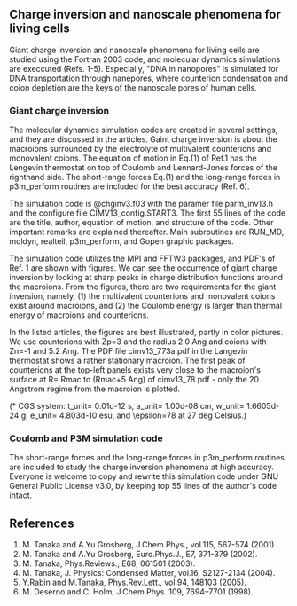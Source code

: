 ## Charge inversion and nanoscale phenomena for living cells ##

Giant charge inversion and nanoscale phenomena for living cells are studied 
using the Fortran 2003 code, and molecular dynamics simulations are execcuted (Refs. 1-5).
Especially, "DNA in nanopores" is simulated for DNA transportation through nanepores, where 
counterion condensation and coion depletion are the keys of the nanoscale pores of human cells.

### Giant charge inversion ###

The molecular dynamics simulation codes are created in several settings, and they are
discussed in the articles. Gaint charge inversion is about the macroions 
surrounded by the electrolyte of multivalent counterions and monovalent coions.
The equation of motion in Eq.(1) of Ref.1 has the Lengevin thermostat on top of 
Coulomb and Lennard-Jones forces of the righthand side.
The short-range forces Eq.(1) and the long-range forces in p3m_perform routines are 
included for the best accuracy (Ref. 6).

The simulation code is @chginv3.f03 with the paramer file parm_inv13.h and 
the configure file CIMV13_config.START3.
The first 55 lines of the code are the title, author, equation of motion, and 
structure of the code. Other important remarks are explained thereafter.
Main subroutines are RUN_MD, moldyn, realteil, p3m_perform, and Gopen graphic packages.

The simulation code utilizes the MPI and FFTW3 packages, and PDF's of Ref. 1 are shown 
with figures. We can see the occurrence of giant charge inversion by looking at 
sharp peaks in charge distribution functions around the macroions. 
From the figures, there are two requirements for the giant inversion, namely,
(1) the multivalent counterions and monovalent coions exist around macroions, and 
(2) the Coulomb energy is larger than thermal energy of macroions and counterions.

In the listed articles, the figures are best illustrated, partly 
in color pictures. We use counterions with Zp=3 and the radius 2.0 Ang and coions 
with Zn=-1 and 5.2 Ang. The PDF file cimv13_773a.pdf in the Langevin thermostat 
shows a rather stationary macroion. The first peak of counterions at the top-left 
panels exists very close to the macroion's surface at R= Rmac to (Rmac+5 Ang) of 
cimv13_78.pdf - only the 20 Angstrom regime from the macroion is plotted. 

(* CGS system: t_unit= 0.01d-12 s, a_unit= 1.00d-08 cm, w_unit= 1.6605d-24 g, 
e_unit= 4.803d-10 esu, and \epsilon=78 at 27 deg Celsius.)

### Coulomb and P3M simulation code ###

The short-range forces and the long-range forces in p3m_perform routines are included 
to study the charge inversion phenomena at high accuracy.
Everyone is welcome to copy and rewrite this simulation code under 
GNU General Public License v3.0, by keeping top 55 lines of the
author's code intact. 

## References ##
1. M. Tanaka and A.Yu Grosberg, J.Chem.Phys., vol.115, 567-574 (2001).
2. M. Tanaka and A.Yu Grosberg, Euro.Phys.J., E7, 371-379 (2002).
3. M. Tanaka, Phys.Reviews., E68, 061501 (2003).
4. M. Tanaka, J. Physics: Condensed Matter, vol.16, S2127-2134 (2004).
5. Y.Rabin and M.Tanaka, Phys.Rev.Lett., vol.94, 148103 (2005).
6. M. Deserno and C. Holm, J.Chem.Phys. 109, 7694–7701 (1998). 

